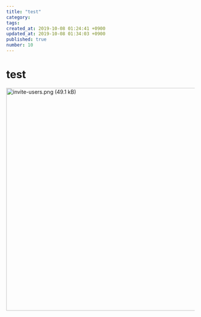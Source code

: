 ```yaml
---
title: "test"
category: 
tags: 
created_at: 2019-10-08 01:24:41 +0900
updated_at: 2019-10-08 01:34:03 +0900
published: true
number: 10
---
```


# test

<img width="597" alt="invite-users.png (49.1 kB)" src="https://img.esa.io/uploads/production/attachments/13614/2019/10/08/61325/d6431fdd-4add-49ee-a253-ba34ad0d8318.png">

